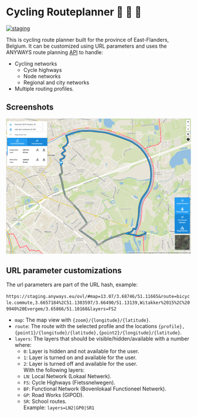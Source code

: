 # Cycling Routeplanner :bicyclist: :bicyclist: :bicyclist:

[![staging](https://github.com/anyways-open/functional-routeplanner-ovl/actions/workflows/staging.yml/badge.svg)](https://github.com/anyways-open/functional-routeplanner-ovl/actions/workflows/staging.yml)

This is cycling route planner built for the province of East-Flanders, Belgium. It can be customized using URL parameters and uses the ANYWAYS route planning [API](https://docs.anyways.eu/routing-api/) to handle:

- Cycling networks
  - Cycle highways
  - Node networks
  - Regional and city networks
- Multiple routing profiles.

## Screenshots

<img src="https://github.com/anyways-open/functional-routeplanner-ovl/raw/develop/docs/screenshots/screenshot01.png" width="600"/>

## URL parameter customizations

The url parameters are part of the URL hash, example:

`https://staging.anyways.eu/ovl/#map=13.07/3.68746/51.11665&route=bicycle.commute,3.6657184%2C51.1303597/3.66490/51.13139,Witakker%2015%2C%209940%20Evergem/3.65866/51.10168&layers=FS2`

- `map`: The map view with `{zoom}/{longitude}/{latitude}`.
- `route`: The route with the selected profile and the locations `{profile},{point1}/{longitude}/{latitude},{point2}/{longitude}/{latitude}`.
- `layers`: The layers that should be visible/hidden/available with a number where:
  - `0`: Layer is hidden and not available for the user.
  - `1`: Layer is turned on and available for the user.
  - `2`: Layer is turned off and available for the user.  
  With the following layers:
  - `LN`: Local Network (Lokaal Netwerk).
  - `FS`: Cycle Highways (Fietssnelwegen).
  - `BF`: Functional Network (Bovenlokaal Functioneel Netwerk).
  - `GP`: Road Works (GIPOD).
  - `SR`: School routes.  
  Example: `layers=LN2|GP0|SR1`